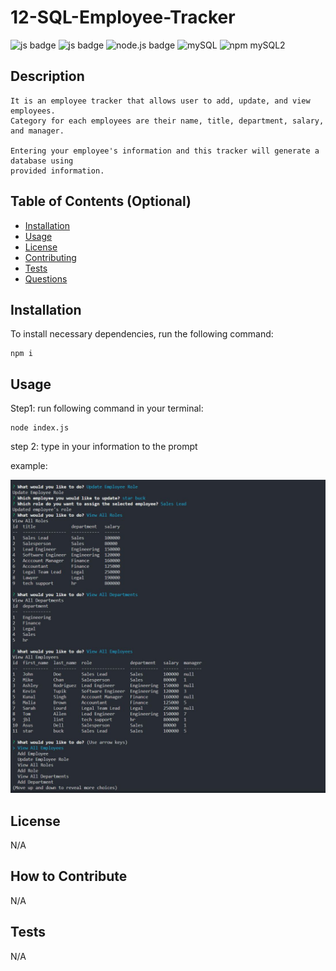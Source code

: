 # 12-SQL-Employee-Tracker

![js badge](https://img.shields.io/badge/TECHOLOGY-JAVASCRIPT%20ES6-orange)
![js badge](https://img.shields.io/badge/NPM-INQUIRER.JS%20@8.2.4-orange)
![node.js badge](https://img.shields.io/badge/TECHOLOGY-NODE.JS%20V16-success)
![mySQL](https://img.shields.io/badge/TECHOLOGY-MYSQL-RED)
![npm mySQL2](https://img.shields.io/badge/NPM-MYSQL2-RED)

## Description

    It is an employee tracker that allows user to add, update, and view employees. 
    Category for each employees are their name, title, department, salary, and manager.

    Entering your employee's information and this tracker will generate a database using
    provided information.      

## Table of Contents (Optional)

- [Installation](#installation)
- [Usage](#usage)
- [License](#license)
- [Contributing](#contributing)
- [Tests](#tests)
- [Questions](#questions)

## Installation

To install necessary dependencies, run the following command: 

    npm i  

## Usage

Step1: run following command in your terminal:

    node index.js

step 2: type in your information to the prompt

example:

![example](./images/example.JPG)

## License

N/A

## How to Contribute

N/A

## Tests

N/A